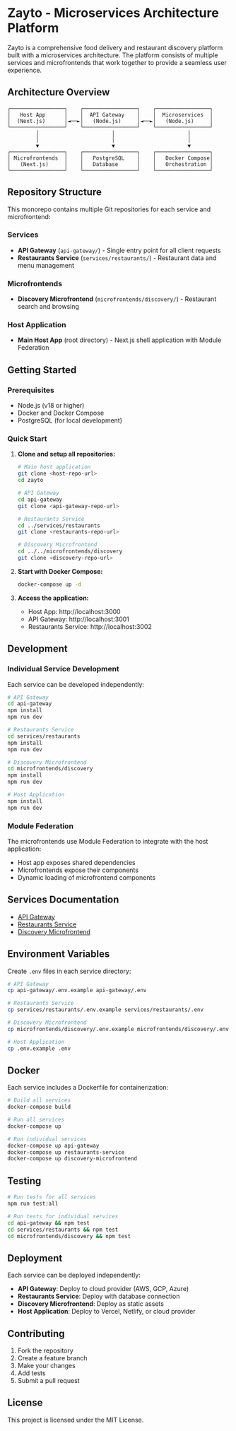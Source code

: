 # Zayto - Microservices Architecture Platform

Zayto is a comprehensive food delivery and restaurant discovery platform built with a microservices architecture. The platform consists of multiple services and microfrontends that work together to provide a seamless user experience.

## Architecture Overview

```
┌─────────────────┐    ┌─────────────────┐    ┌─────────────────┐
│   Host App      │    │  API Gateway    │    │  Microservices  │
│  (Next.js)      │◄──►│   (Node.js)     │◄──►│   (Node.js)     │
└─────────────────┘    └─────────────────┘    └─────────────────┘
         │                       │                       │
         │                       │                       │
         ▼                       ▼                       ▼
┌─────────────────┐    ┌─────────────────┐    ┌─────────────────┐
│ Microfrontends  │    │   PostgreSQL    │    │   Docker Compose│
│   (Next.js)     │    │   Database      │    │   Orchestration │
└─────────────────┘    └─────────────────┘    └─────────────────┘
```

## Repository Structure

This monorepo contains multiple Git repositories for each service and microfrontend:

### Services
- **API Gateway** (`api-gateway/`) - Single entry point for all client requests
- **Restaurants Service** (`services/restaurants/`) - Restaurant data and menu management

### Microfrontends
- **Discovery Microfrontend** (`microfrontends/discovery/`) - Restaurant search and browsing

### Host Application
- **Main Host App** (root directory) - Next.js shell application with Module Federation

## Getting Started

### Prerequisites

- Node.js (v18 or higher)
- Docker and Docker Compose
- PostgreSQL (for local development)

### Quick Start

1. **Clone and setup all repositories:**
   ```bash
   # Main host application
   git clone <host-repo-url>
   cd zayto
   
   # API Gateway
   cd api-gateway
   git clone <api-gateway-repo-url>
   
   # Restaurants Service
   cd ../services/restaurants
   git clone <restaurants-repo-url>
   
   # Discovery Microfrontend
   cd ../../microfrontends/discovery
   git clone <discovery-repo-url>
   ```

2. **Start with Docker Compose:**
   ```bash
   docker-compose up -d
   ```

3. **Access the application:**
   - Host App: http://localhost:3000
   - API Gateway: http://localhost:3001
   - Restaurants Service: http://localhost:3002

## Development

### Individual Service Development

Each service can be developed independently:

```bash
# API Gateway
cd api-gateway
npm install
npm run dev

# Restaurants Service
cd services/restaurants
npm install
npm run dev

# Discovery Microfrontend
cd microfrontends/discovery
npm install
npm run dev

# Host Application
npm install
npm run dev
```

### Module Federation

The microfrontends use Module Federation to integrate with the host application:

- Host app exposes shared dependencies
- Microfrontends expose their components
- Dynamic loading of microfrontend components

## Services Documentation

- [API Gateway](./api-gateway/README.md)
- [Restaurants Service](./services/restaurants/README.md)
- [Discovery Microfrontend](./microfrontends/discovery/README.md)

## Environment Variables

Create `.env` files in each service directory:

```bash
# API Gateway
cp api-gateway/.env.example api-gateway/.env

# Restaurants Service
cp services/restaurants/.env.example services/restaurants/.env

# Discovery Microfrontend
cp microfrontends/discovery/.env.example microfrontends/discovery/.env

# Host Application
cp .env.example .env
```

## Docker

Each service includes a Dockerfile for containerization:

```bash
# Build all services
docker-compose build

# Run all services
docker-compose up

# Run individual services
docker-compose up api-gateway
docker-compose up restaurants-service
docker-compose up discovery-microfrontend
```

## Testing

```bash
# Run tests for all services
npm run test:all

# Run tests for individual services
cd api-gateway && npm test
cd services/restaurants && npm test
cd microfrontends/discovery && npm test
```

## Deployment

Each service can be deployed independently:

- **API Gateway**: Deploy to cloud provider (AWS, GCP, Azure)
- **Restaurants Service**: Deploy with database connection
- **Discovery Microfrontend**: Deploy as static assets
- **Host Application**: Deploy to Vercel, Netlify, or cloud provider

## Contributing

1. Fork the repository
2. Create a feature branch
3. Make your changes
4. Add tests
5. Submit a pull request

## License

This project is licensed under the MIT License.
